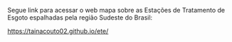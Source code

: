 Segue link para acessar o web mapa sobre as Estações de Tratamento de Esgoto espalhadas pela região Sudeste do Brasil:

<https://tainacouto02.github.io/ete/>
